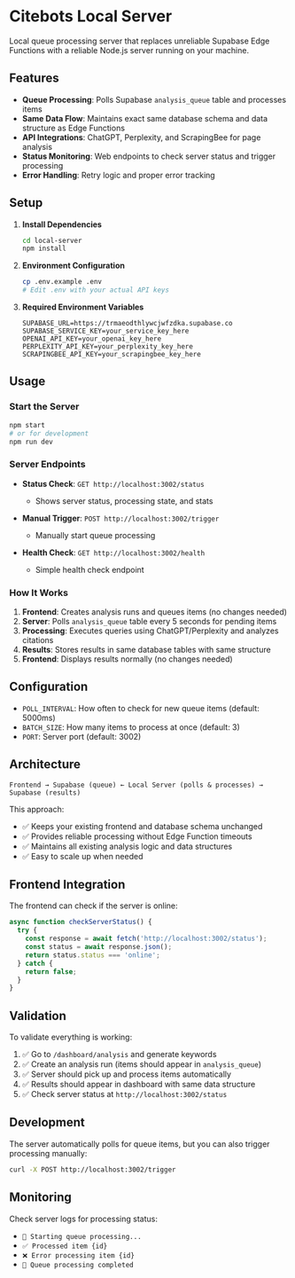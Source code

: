 # Citebots Local Server

Local queue processing server that replaces unreliable Supabase Edge Functions with a reliable Node.js server running on your machine.

## Features

- **Queue Processing**: Polls Supabase `analysis_queue` table and processes items
- **Same Data Flow**: Maintains exact same database schema and data structure as Edge Functions
- **API Integrations**: ChatGPT, Perplexity, and ScrapingBee for page analysis
- **Status Monitoring**: Web endpoints to check server status and trigger processing
- **Error Handling**: Retry logic and proper error tracking

## Setup

1. **Install Dependencies**
   ```bash
   cd local-server
   npm install
   ```

2. **Environment Configuration**
   ```bash
   cp .env.example .env
   # Edit .env with your actual API keys
   ```

3. **Required Environment Variables**
   ```env
   SUPABASE_URL=https://trmaeodthlywcjwfzdka.supabase.co
   SUPABASE_SERVICE_KEY=your_service_key_here
   OPENAI_API_KEY=your_openai_key_here
   PERPLEXITY_API_KEY=your_perplexity_key_here
   SCRAPINGBEE_API_KEY=your_scrapingbee_key_here
   ```

## Usage

### Start the Server
```bash
npm start
# or for development
npm run dev
```

### Server Endpoints

- **Status Check**: `GET http://localhost:3002/status`
  - Shows server status, processing state, and stats

- **Manual Trigger**: `POST http://localhost:3002/trigger`
  - Manually start queue processing

- **Health Check**: `GET http://localhost:3002/health`
  - Simple health check endpoint

### How It Works

1. **Frontend**: Creates analysis runs and queues items (no changes needed)
2. **Server**: Polls `analysis_queue` table every 5 seconds for pending items
3. **Processing**: Executes queries using ChatGPT/Perplexity and analyzes citations
4. **Results**: Stores results in same database tables with same structure
5. **Frontend**: Displays results normally (no changes needed)

## Configuration

- `POLL_INTERVAL`: How often to check for new queue items (default: 5000ms)
- `BATCH_SIZE`: How many items to process at once (default: 3)
- `PORT`: Server port (default: 3002)

## Architecture

```
Frontend → Supabase (queue) ← Local Server (polls & processes) → Supabase (results)
```

This approach:
- ✅ Keeps your existing frontend and database schema unchanged
- ✅ Provides reliable processing without Edge Function timeouts
- ✅ Maintains all existing analysis logic and data structures
- ✅ Easy to scale up when needed

## Frontend Integration

The frontend can check if the server is online:

```javascript
async function checkServerStatus() {
  try {
    const response = await fetch('http://localhost:3002/status');
    const status = await response.json();
    return status.status === 'online';
  } catch {
    return false;
  }
}
```

## Validation

To validate everything is working:

1. ✅ Go to `/dashboard/analysis` and generate keywords
2. ✅ Create an analysis run (items should appear in `analysis_queue`)
3. ✅ Server should pick up and process items automatically
4. ✅ Results should appear in dashboard with same data structure
5. ✅ Check server status at `http://localhost:3002/status`

## Development

The server automatically polls for queue items, but you can also trigger processing manually:

```bash
curl -X POST http://localhost:3002/trigger
```

## Monitoring

Check server logs for processing status:
- `🚀 Starting queue processing...`
- `✅ Processed item {id}`
- `❌ Error processing item {id}`
- `🏁 Queue processing completed`